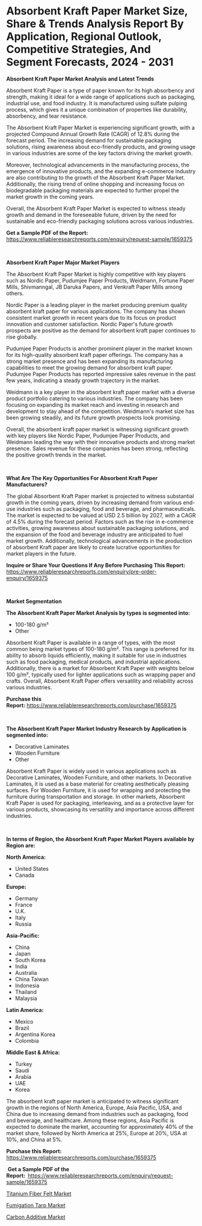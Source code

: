 <p><h1>Absorbent Kraft Paper Market Size, Share & Trends Analysis Report By Application, Regional Outlook, Competitive Strategies, And Segment Forecasts, 2024 - 2031</h1></p><p><strong>Absorbent Kraft Paper Market Analysis and Latest Trends</strong></p>
<p><p>Absorbent Kraft Paper is a type of paper known for its high absorbency and strength, making it ideal for a wide range of applications such as packaging, industrial use, and food industry. It is manufactured using sulfate pulping process, which gives it a unique combination of properties like durability, absorbency, and tear resistance.</p><p>The Absorbent Kraft Paper Market is experiencing significant growth, with a projected Compound Annual Growth Rate (CAGR) of 12.8% during the forecast period. The increasing demand for sustainable packaging solutions, rising awareness about eco-friendly products, and growing usage in various industries are some of the key factors driving the market growth.</p><p>Moreover, technological advancements in the manufacturing process, the emergence of innovative products, and the expanding e-commerce industry are also contributing to the growth of the Absorbent Kraft Paper Market. Additionally, the rising trend of online shopping and increasing focus on biodegradable packaging materials are expected to further propel the market growth in the coming years.</p><p>Overall, the Absorbent Kraft Paper Market is expected to witness steady growth and demand in the foreseeable future, driven by the need for sustainable and eco-friendly packaging solutions across various industries.</p></p>
<p><strong>Get a Sample PDF of the Report:&nbsp;</strong> <a href="https://www.reliableresearchreports.com/enquiry/request-sample/1659375">https://www.reliableresearchreports.com/enquiry/request-sample/1659375</a></p>
<p>&nbsp;</p>
<p><strong>Absorbent Kraft Paper Major Market Players</strong></p>
<p><p>The Absorbent Kraft Paper Market is highly competitive with key players such as Nordic Paper, Pudumjee Paper Products, Weidmann, Fortune Paper Mills, Shivmanngal, JB Daruka Papers, and Venkraft Paper Mills among others. </p><p>Nordic Paper is a leading player in the market producing premium quality absorbent kraft paper for various applications. The company has shown consistent market growth in recent years due to its focus on product innovation and customer satisfaction. Nordic Paper's future growth prospects are positive as the demand for absorbent kraft paper continues to rise globally.</p><p>Pudumjee Paper Products is another prominent player in the market known for its high-quality absorbent kraft paper offerings. The company has a strong market presence and has been expanding its manufacturing capabilities to meet the growing demand for absorbent kraft paper. Pudumjee Paper Products has reported impressive sales revenue in the past few years, indicating a steady growth trajectory in the market.</p><p>Weidmann is a key player in the absorbent kraft paper market with a diverse product portfolio catering to various industries. The company has been focusing on expanding its market reach and investing in research and development to stay ahead of the competition. Weidmann's market size has been growing steadily, and its future growth prospects look promising.</p><p>Overall, the absorbent kraft paper market is witnessing significant growth with key players like Nordic Paper, Pudumjee Paper Products, and Weidmann leading the way with their innovative products and strong market presence. Sales revenue for these companies has been strong, reflecting the positive growth trends in the market.</p></p>
<p>&nbsp;</p>
<p><strong>What Are The Key Opportunities For Absorbent Kraft Paper Manufacturers?</strong></p>
<p><p>The global Absorbent Kraft Paper market is projected to witness substantial growth in the coming years, driven by increasing demand from various end-use industries such as packaging, food and beverage, and pharmaceuticals. The market is expected to be valued at USD 2.5 billion by 2027, with a CAGR of 4.5% during the forecast period. Factors such as the rise in e-commerce activities, growing awareness about sustainable packaging solutions, and the expansion of the food and beverage industry are anticipated to fuel market growth. Additionally, technological advancements in the production of absorbent Kraft paper are likely to create lucrative opportunities for market players in the future.</p></p>
<p><strong>Inquire or Share Your Questions If Any Before Purchasing This Report:</strong> <a href="https://www.reliableresearchreports.com/enquiry/pre-order-enquiry/1659375">https://www.reliableresearchreports.com/enquiry/pre-order-enquiry/1659375</a></p>
<p>&nbsp;</p>
<p><strong>Market Segmentation</strong></p>
<p><strong>The Absorbent Kraft Paper Market Analysis by types is segmented into:</strong></p>
<p><ul><li>100-180 g/m²</li><li>Other</li></ul></p>
<p><p>Absorbent Kraft Paper is available in a range of types, with the most common being market types of 100-180 g/m². This range is preferred for its ability to absorb liquids efficiently, making it suitable for use in industries such as food packaging, medical products, and industrial applications. Additionally, there is a market for Absorbent Kraft Paper with weights below 100 g/m², typically used for lighter applications such as wrapping paper and crafts. Overall, Absorbent Kraft Paper offers versatility and reliability across various industries.</p></p>
<p><strong>Purchase this Report:&nbsp;</strong><a href="https://www.reliableresearchreports.com/purchase/1659375">https://www.reliableresearchreports.com/purchase/1659375</a></p>
<p>&nbsp;</p>
<p><strong>The Absorbent Kraft Paper Market Industry Research by Application is segmented into:</strong></p>
<p><ul><li>Decorative Laminates</li><li>Wooden Furniture</li><li>Other</li></ul></p>
<p><p>Absorbent Kraft Paper is widely used in various applications such as Decorative Laminates, Wooden Furniture, and other markets. In Decorative Laminates, it is used as a base material for creating aesthetically pleasing surfaces. For Wooden Furniture, it is used for wrapping and protecting the furniture during transportation and storage. In other markets, Absorbent Kraft Paper is used for packaging, interleaving, and as a protective layer for various products, showcasing its versatility and importance across different industries.</p></p>
<p>&nbsp;</p>
<p><strong>In terms of Region, the Absorbent Kraft Paper Market Players available by Region are:</strong></p>
<p>
    <p> <strong> North America: </strong>
        <ul>
            <li>United States</li>
            <li>Canada</li>
        </ul>
        </p> 
    <p> <strong> Europe: </strong>
        <ul>
            <li>Germany</li>
            <li>France</li>
            <li>U.K.</li>
            <li>Italy</li>
            <li>Russia</li>
        </ul>
        </p> 
    <p> <strong> Asia-Pacific: </strong>
        <ul>
            <li>China</li>
            <li>Japan</li>
            <li>South Korea</li>
            <li>India</li>
            <li>Australia</li>
            <li>China Taiwan</li>
            <li>Indonesia</li>
            <li>Thailand</li>
            <li>Malaysia</li>
        </ul>
        </p> 
    <p> <strong> Latin America: </strong>
        <ul>
            <li>Mexico</li>
            <li>Brazil</li>
            <li>Argentina Korea</li>
            <li>Colombia</li>
        </ul>
        </p> 
    <p> <strong> Middle East & Africa: </strong>
        <ul>
            <li>Turkey</li>
            <li>Saudi</li>
            <li>Arabia</li>
            <li>UAE</li>
            <li>Korea</li>
        </ul>
    </p>
    </p>
<p><p>The absorbent kraft paper market is anticipated to witness significant growth in the regions of North America, Europe, Asia Pacific, USA, and China due to increasing demand from industries such as packaging, food and beverage, and healthcare. Among these regions, Asia Pacific is expected to dominate the market, accounting for approximately 40% of the market share, followed by North America at 25%, Europe at 20%, USA at 10%, and China at 5%.</p></p>
<p><strong>Purchase this Report: </strong><a href="https://www.reliableresearchreports.com/purchase/1659375">https://www.reliableresearchreports.com/purchase/1659375</a></p>
<p>&nbsp;<strong>Get a Sample PDF of the Report:&nbsp;&nbsp;</strong><a href="https://www.reliableresearchreports.com/enquiry/request-sample/1659375">https://www.reliableresearchreports.com/enquiry/request-sample/1659375</a></p>
<p><strong></strong></p>
<p><p><a href="https://github.com/gamblestampleyjenny50m5sl6/Market-Research-Report-List-1/blob/main/titanium-fiber-felt-market.md">Titanium Fiber Felt Market</a></p><p><a href="https://github.com/nicholepatriciadoylenwnrjr0/Market-Research-Report-List-1/blob/main/fumigation-tarp-market.md">Fumigation Tarp Market</a></p><p><a href="https://github.com/wwwkeltoum/Market-Research-Report-List-2/blob/main/carbon-additive-market.md">Carbon Additive Market</a></p></p>